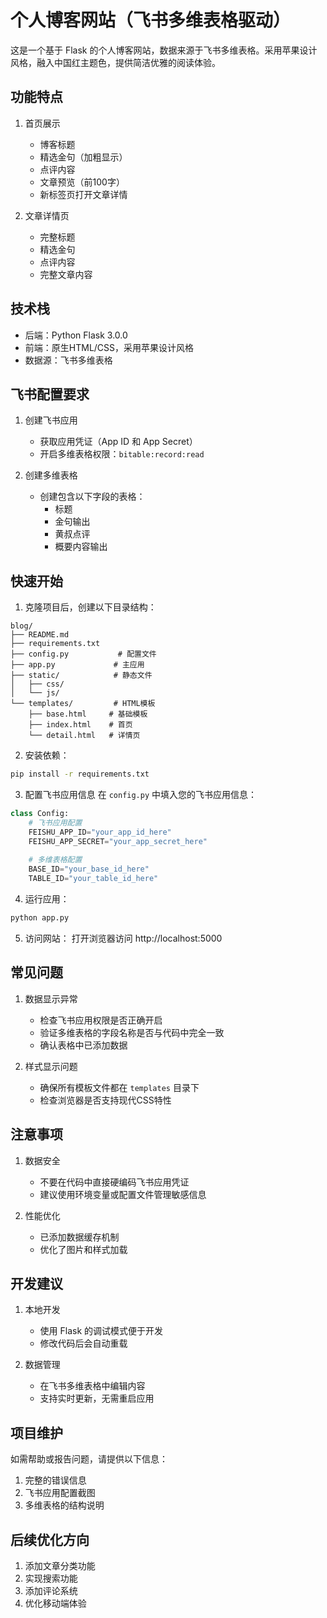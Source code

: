 # 个人博客网站（飞书多维表格驱动）

这是一个基于 Flask 的个人博客网站，数据来源于飞书多维表格。采用苹果设计风格，融入中国红主题色，提供简洁优雅的阅读体验。

## 功能特点

1. 首页展示
   - 博客标题
   - 精选金句（加粗显示）
   - 点评内容
   - 文章预览（前100字）
   - 新标签页打开文章详情

2. 文章详情页
   - 完整标题
   - 精选金句
   - 点评内容
   - 完整文章内容

## 技术栈

- 后端：Python Flask 3.0.0
- 前端：原生HTML/CSS，采用苹果设计风格
- 数据源：飞书多维表格

## 飞书配置要求

1. 创建飞书应用
   - 获取应用凭证（App ID 和 App Secret）
   - 开启多维表格权限：`bitable:record:read`

2. 创建多维表格
   - 创建包含以下字段的表格：
     * 标题
     * 金句输出
     * 黄叔点评
     * 概要内容输出

## 快速开始

1. 克隆项目后，创建以下目录结构：
```
blog/
├── README.md
├── requirements.txt
├── config.py           # 配置文件
├── app.py             # 主应用
├── static/            # 静态文件
│   ├── css/
│   └── js/
└── templates/         # HTML模板
    ├── base.html     # 基础模板
    ├── index.html    # 首页
    └── detail.html   # 详情页
```

2. 安装依赖：
```bash
pip install -r requirements.txt
```

3. 配置飞书应用信息
在 `config.py` 中填入您的飞书应用信息：
```python
class Config:
    # 飞书应用配置
    FEISHU_APP_ID="your_app_id_here"
    FEISHU_APP_SECRET="your_app_secret_here"
    
    # 多维表格配置
    BASE_ID="your_base_id_here"
    TABLE_ID="your_table_id_here"
```

4. 运行应用：
```bash
python app.py
```

5. 访问网站：
打开浏览器访问 http://localhost:5000

## 常见问题

1. 数据显示异常
   - 检查飞书应用权限是否正确开启
   - 验证多维表格的字段名称是否与代码中完全一致
   - 确认表格中已添加数据

2. 样式显示问题
   - 确保所有模板文件都在 `templates` 目录下
   - 检查浏览器是否支持现代CSS特性

## 注意事项

1. 数据安全
   - 不要在代码中直接硬编码飞书应用凭证
   - 建议使用环境变量或配置文件管理敏感信息

2. 性能优化
   - 已添加数据缓存机制
   - 优化了图片和样式加载

## 开发建议

1. 本地开发
   - 使用 Flask 的调试模式便于开发
   - 修改代码后会自动重载

2. 数据管理
   - 在飞书多维表格中编辑内容
   - 支持实时更新，无需重启应用

## 项目维护

如需帮助或报告问题，请提供以下信息：
1. 完整的错误信息
2. 飞书应用配置截图
3. 多维表格的结构说明

## 后续优化方向

1. 添加文章分类功能
2. 实现搜索功能
3. 添加评论系统
4. 优化移动端体验
